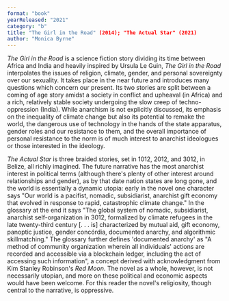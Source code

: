 ```yaml
---
format: "book"
yearReleased: "2021"
category: "b"
title: "The Girl in the Road" (2014); "The Actual Star" (2021)
author: "Monica Byrne"
---
```


_The Girl in the Road_ is a science fiction story dividing its time between Africa and India and heavily inspired by Ursula Le Guin, _The Girl in the Road_ interpolates the issues of religion, climate, gender, and personal sovereignty over our sexuality. It takes place in the near future and introduces many questions which concern our present. Its two stories are split between a coming of age story amidst a society in conflict and upheaval (in Africa) and a rich, relatively stable society undergoing the slow creep of techno-oppression (India). While anarchism is not explicitly discussed, its emphasis on the inequality of climate change but also its potential to remake the world, the dangerous use of technology in the hands of the state apparatus, gender roles and our resistance to them, and the overall importance of personal resistance to the norm is of much interest to anarchist ideologues or those interested in the ideology.

_The Actual Star_ is three braided stories, set in 1012, 2012, and 3012, in Belize, all richly imagined. The future narrative has the most anarchist interest in political terms (although there's plenty of other interest around relationships and gender), as by that date nation states are long gone, and the world is essentially a dynamic utopia: early in the novel one character says "Our world is a pacifist, nomadic, subsidiarist, anarchist gift economy that evolved in response to rapid, catastrophic climate change." In the glossary at the end it says "The global system of nomadic, subsidiarist, anarchist self-organization in 3012, formalized by climate refugees in the late twenty-third century [. . . is] characterized by mutual aid, gift economy, panoptic justice, gender concórdia, documented anarchy, and algorithmic skillmatching." The glossary further defines 'documented anarchy' as "A method of community organization wherein all individuals' actions are recorded and accessible via a blockchain ledger, including the act of accessing such information", a concept derived with acknowledgment from Kim Stanley Robinson's _Red Moon_. The novel as a whole, however, is not necessarily utopian, and more on these political and economic aspects would have been welcome. For this reader the novel's religiosity, though central to the narrative, is oppressive.

